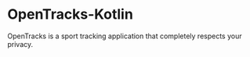 # OpenTracks-Kotlin
OpenTracks is a sport tracking application that completely respects your privacy.
